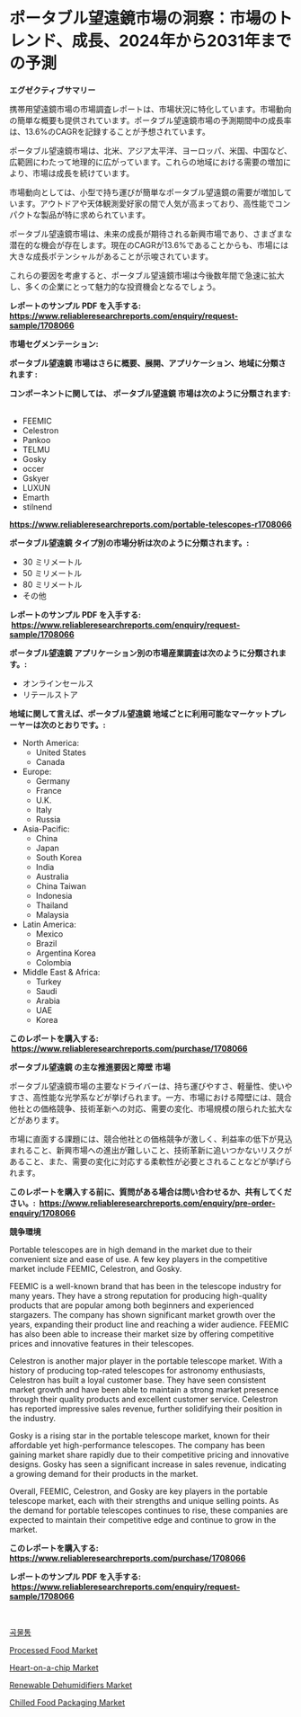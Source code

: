 <p><h1>ポータブル望遠鏡市場の洞察：市場のトレンド、成長、2024年から2031年までの予測</h1></p><p><strong>エグゼクティブサマリー</strong></p>
<p><p>携帯用望遠鏡市場の市場調査レポートは、市場状況に特化しています。市場動向の簡単な概要も提供されています。ポータブル望遠鏡市場の予測期間中の成長率は、13.6%のCAGRを記録することが予想されています。</p><p>ポータブル望遠鏡市場は、北米、アジア太平洋、ヨーロッパ、米国、中国など、広範囲にわたって地理的に広がっています。これらの地域における需要の増加により、市場は成長を続けています。</p><p>市場動向としては、小型で持ち運びが簡単なポータブル望遠鏡の需要が増加しています。アウトドアや天体観測愛好家の間で人気が高まっており、高性能でコンパクトな製品が特に求められています。</p><p>ポータブル望遠鏡市場は、未来の成長が期待される新興市場であり、さまざまな潜在的な機会が存在します。現在のCAGRが13.6%であることからも、市場には大きな成長ポテンシャルがあることが示唆されています。</p><p>これらの要因を考慮すると、ポータブル望遠鏡市場は今後数年間で急速に拡大し、多くの企業にとって魅力的な投資機会となるでしょう。</p></p>
<p><strong>レポートのサンプル PDF を入手する: <a href="https://www.reliableresearchreports.com/enquiry/request-sample/1708066">https://www.reliableresearchreports.com/enquiry/request-sample/1708066</a></strong></p>
<p><strong>市場セグメンテーション:</strong></p>
<p><strong> ポータブル望遠鏡 市場はさらに概要、展開、アプリケーション、地域に分類されます :</strong></p>
<p><strong>コンポーネントに関しては、 ポータブル望遠鏡 市場は次のように分類されます: &nbsp;</strong></p>
<p><ul><li>FEEMIC</li><li>Celestron</li><li>Pankoo</li><li>TELMU</li><li>Gosky</li><li>occer</li><li>Gskyer</li><li>LUXUN</li><li>Emarth</li><li>stilnend</li></ul></p>
<p><strong><a href="https://www.reliableresearchreports.com/portable-telescopes-r1708066">https://www.reliableresearchreports.com/portable-telescopes-r1708066</a></strong></p>
<p><strong> ポータブル望遠鏡 タイプ別の市場分析は次のように分類されます。:</strong></p>
<p><ul><li>30 ミリメートル</li><li>50 ミリメートル</li><li>80 ミリメートル</li><li>その他</li></ul></p>
<p><strong>レポートのサンプル PDF を入手する: &nbsp;<a href="https://www.reliableresearchreports.com/enquiry/request-sample/1708066">https://www.reliableresearchreports.com/enquiry/request-sample/1708066</a></strong></p>
<p><strong> ポータブル望遠鏡 アプリケーション別の市場産業調査は次のように分類されます。:</strong></p>
<p><ul><li>オンラインセールス</li><li>リテールストア</li></ul></p>
<p><strong>地域に関して言えば、ポータブル望遠鏡 地域ごとに利用可能なマーケットプレーヤーは次のとおりです。:</strong></p>
<p><ul>
    <li>
        North America:
        <ul>
            <li>United States</li>
            <li>Canada</li>
        </ul>
    </li>
    <li>
        Europe:
        <ul>
            <li>Germany</li>
            <li>France</li>
            <li>U.K.</li>
            <li>Italy</li>
            <li>Russia</li>
        </ul>
    </li>
    <li>
        Asia-Pacific:
        <ul>
            <li>China</li>
            <li>Japan</li>
            <li>South Korea</li>
            <li>India</li>
            <li>Australia</li>
            <li>China Taiwan</li>
            <li>Indonesia</li>
            <li>Thailand</li>
            <li>Malaysia</li>
        </ul>
    </li>
    <li>
        Latin America:
        <ul>
            <li>Mexico</li>
            <li>Brazil</li>
            <li>Argentina Korea</li>
            <li>Colombia</li>
        </ul>
    </li>
    <li>
        Middle East & Africa:
        <ul>
            <li>Turkey</li>
            <li>Saudi</li>
            <li>Arabia</li>
            <li>UAE</li>
            <li>Korea</li>
        </ul>
    </li>
    </ul></p>
<p><strong>このレポートを購入する: &nbsp;<a href="https://www.reliableresearchreports.com/purchase/1708066">https://www.reliableresearchreports.com/purchase/1708066</a></strong></p>
<p><strong>ポータブル望遠鏡 の主な推進要因と障壁 市場</strong></p>
<p><p>ポータブル望遠鏡市場の主要なドライバーは、持ち運びやすさ、軽量性、使いやすさ、高性能な光学系などが挙げられます。一方、市場における障壁には、競合他社との価格競争、技術革新への対応、需要の変化、市場規模の限られた拡大などがあります。</p><p>市場に直面する課題には、競合他社との価格競争が激しく、利益率の低下が見込まれること、新興市場への進出が難しいこと、技術革新に追いつかないリスクがあること、また、需要の変化に対応する柔軟性が必要とされることなどが挙げられます。</p></p>
<p><strong>このレポートを購入する前に、質問がある場合は問い合わせるか、共有してください。:&nbsp; <a href="https://www.reliableresearchreports.com/enquiry/pre-order-enquiry/1708066">https://www.reliableresearchreports.com/enquiry/pre-order-enquiry/1708066</a></strong></p>
<p><strong>競争環境</strong></p>
<p><p>Portable telescopes are in high demand in the market due to their convenient size and ease of use. A few key players in the competitive market include FEEMIC, Celestron, and Gosky. </p><p>FEEMIC is a well-known brand that has been in the telescope industry for many years. They have a strong reputation for producing high-quality products that are popular among both beginners and experienced stargazers. The company has shown significant market growth over the years, expanding their product line and reaching a wider audience. FEEMIC has also been able to increase their market size by offering competitive prices and innovative features in their telescopes.</p><p>Celestron is another major player in the portable telescope market. With a history of producing top-rated telescopes for astronomy enthusiasts, Celestron has built a loyal customer base. They have seen consistent market growth and have been able to maintain a strong market presence through their quality products and excellent customer service. Celestron has reported impressive sales revenue, further solidifying their position in the industry.</p><p>Gosky is a rising star in the portable telescope market, known for their affordable yet high-performance telescopes. The company has been gaining market share rapidly due to their competitive pricing and innovative designs. Gosky has seen a significant increase in sales revenue, indicating a growing demand for their products in the market.</p><p>Overall, FEEMIC, Celestron, and Gosky are key players in the portable telescope market, each with their strengths and unique selling points. As the demand for portable telescopes continues to rise, these companies are expected to maintain their competitive edge and continue to grow in the market.</p></p>
<p><strong>このレポートを購入する: &nbsp; <a href="https://www.reliableresearchreports.com/purchase/1708066">https://www.reliableresearchreports.com/purchase/1708066</a></strong></p>
<p><strong>レポートのサンプル PDF を入手する: &nbsp;<a href="https://www.reliableresearchreports.com/enquiry/request-sample/1708066">https://www.reliableresearchreports.com/enquiry/request-sample/1708066</a></strong><strong></strong></p>
<p>&nbsp;</p>
<p><p><a href="https://github.com/CorEmtymerich56566/Market-Research-Report-List-1/blob/main/315568817526.md">곡물통</a></p><p><a href="https://github.com/ChiragRp1/Market-Research-Report-List-4/blob/main/processed-food-market.md">Processed Food Market</a></p><p><a href="https://www.linkedin.com/pulse/heart-on-a-chip-market-offers-provide-insightful-data-time-ttkcc?trackingId=NBJsD9PEuM%2BunbjhssNvlQ%3D%3D">Heart-on-a-chip Market</a></p><p><a href="https://www.linkedin.com/pulse/renewable-dehumidifiers-market-comprehensive-report-its-share-hrhic?trackingId=7937qiGTBQXKmCDHVmt2cQ%3D%3D">Renewable Dehumidifiers Market</a></p><p><a href="https://github.com/abdelrhmankishk22/Market-Research-Report-List-3/blob/main/chilled-food-packaging-market.md">Chilled Food Packaging Market</a></p></p>